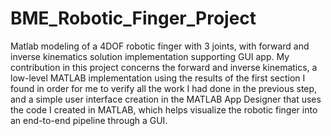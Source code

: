 # BME_Robotic_Finger_Project
Matlab modeling of a 4DOF robotic finger with 3 joints, with forward and inverse kinematics solution implementation supporting GUI app. My contribution in this project concerns the forward and inverse kinematics, a low-level MATLAB implementation using the results of the first section I found in order for me to verify all the work I had done in the previous step, and a simple user interface creation in the MATLAB App Designer that uses the code I created in
MATLAB, which helps visualize the robotic finger into an end-to-end pipeline through a GUI.
